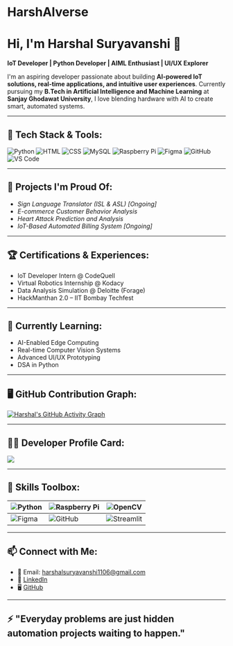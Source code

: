 # HarshAlverse

# Hi, I'm Harshal Suryavanshi 👋

**IoT Developer | Python Developer | AIML Enthusiast | UI/UX Explorer**

I'm an aspiring developer passionate about building **AI-powered IoT solutions, real-time applications, and intuitive user experiences**. Currently pursuing my **B.Tech in Artificial Intelligence and Machine Learning** at **Sanjay Ghodawat University**, I love blending hardware with AI to create smart, automated systems.

---

## 🚀 Tech Stack & Tools:
![Python](https://img.shields.io/badge/Python-3670A0?style=for-the-badge&logo=python&logoColor=white)
![HTML](https://img.shields.io/badge/HTML-E34F26?style=for-the-badge&logo=html5&logoColor=white)
![CSS](https://img.shields.io/badge/CSS-1572B6?style=for-the-badge&logo=css3&logoColor=white)
![MySQL](https://img.shields.io/badge/MySQL-00000F?style=for-the-badge&logo=mysql&logoColor=white)
![Raspberry Pi](https://img.shields.io/badge/Raspberry%20Pi-C51A4A?style=for-the-badge&logo=raspberrypi&logoColor=white)
![Figma](https://img.shields.io/badge/Figma-F24E1E?style=for-the-badge&logo=figma&logoColor=white)
![GitHub](https://img.shields.io/badge/GitHub-181717?style=for-the-badge&logo=github&logoColor=white)
![VS Code](https://img.shields.io/badge/VS%20Code-007ACC?style=for-the-badge&logo=visual-studio-code&logoColor=white)

---

## 🔧 Projects I'm Proud Of:
- *Sign Language Translator (ISL & ASL) [Ongoing]*
- *E-commerce Customer Behavior Analysis*
- *Heart Attack Prediction and Analysis*
- *IoT-Based Automated Billing System [Ongoing]*

---

## 🏆 Certifications & Experiences:
- IoT Developer Intern @ CodeQuell
- Virtual Robotics Internship @ Kodacy
- Data Analysis Simulation @ Deloitte (Forage)
- HackManthan 2.0 – IIT Bombay Techfest

---

## 🌱 Currently Learning:
- AI-Enabled Edge Computing
- Real-time Computer Vision Systems
- Advanced UI/UX Prototyping
- DSA in Python

---

## 🖥 GitHub Contribution Graph:
[![Harshal's GitHub Activity Graph](https://github-readme-activity-graph.vercel.app/graph?username=HarshAIverse&theme=react-dark&area=true&hide_border=true)](https://github.com/HarshAIverse)

---

## 👨‍💻 Developer Profile Card:
<a href="https://github.com/HarshAIverse">
  <img src="https://github-profile-summary-cards.vercel.app/api/cards/profile-details?username=HarshAIverse&theme=github_dark" />
</a>

---

## 🧰 Skills Toolbox:
| ![Python](https://img.shields.io/badge/-Python-black?style=flat-square&logo=python) | ![Raspberry Pi](https://img.shields.io/badge/-RaspberryPi-C51A4A?style=flat-square&logo=raspberrypi) | ![OpenCV](https://img.shields.io/badge/-OpenCV-5C3EE8?style=flat-square&logo=opencv) |
|---|---|---|
| ![Figma](https://img.shields.io/badge/-Figma-black?style=flat-square&logo=figma) | ![GitHub](https://img.shields.io/badge/-GitHub-181717?style=flat-square&logo=github) | ![Streamlit](https://img.shields.io/badge/-Streamlit-FF4B4B?style=flat-square&logo=streamlit) |

---

## 📫 Connect with Me:
- 📧 Email: harshalsuryavanshi1106@gmail.com
- 💼 [LinkedIn](http://www.linkedin.com/in/harshal-suryavanshi-developer)
- 🖥 [GitHub](https://github.com/HarshAIverse)

---

## ⚡ "Everyday problems are just hidden automation projects waiting to happen."
